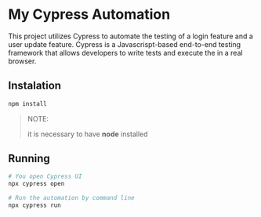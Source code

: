 # My Cypress Automation

This project utilizes Cypress to automate the testing of a login feature and a user update feature. Cypress is a Javascrispt-based end-to-end testing framework that allows developers to write tests and execute the in a real browser.

## Instalation
```bash
npm install
```
> NOTE:
>
>it is necessary to have **node** installed

## Running 
```bash 
# You open Cypress UI
npx cypress open 

# Run the automation by command line 
npx cypress run
```